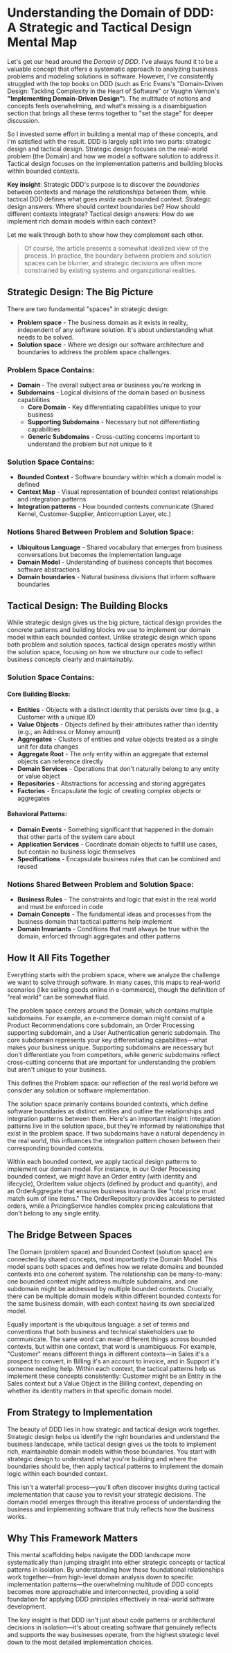 # Understanding the Domain of DDD: A Strategic and Tactical Design Mental Map

Let's get our head around the _Domain of DDD_. I've always found it to be a valuable concept that offers a systematic approach to analyzing business problems and modeling solutions in software. However, I've consistently struggled with the top books on DDD (such as Eric Evans's "Domain-Driven Design: Tackling Complexity in the Heart of Software" or Vaughn Vernon's **"Implementing Domain-Driven Design"**). The multitude of notions and concepts feels overwhelming, and what's missing is a disambiguation section that brings all these terms together to "set the stage" for deeper discussion.

So I invested some effort in building a mental map of these concepts, and I'm satisfied with the result. DDD is largely split into two parts: strategic design and tactical design. Strategic design focuses on the real-world problem (the Domain) and how we model a software solution to address it. Tactical design focuses on the implementation patterns and building blocks within bounded contexts.

**Key insight**: Strategic DDD's purpose is to discover the *boundaries* between contexts and manage the *relationships* between them, while tactical DDD defines what goes *inside* each bounded context. Strategic design answers: Where should context boundaries be? How should different contexts integrate? Tactical design answers: How do we implement rich domain models within each context?

Let me walk through both to show how they complement each other.

> Of course, the article presents a somewhat idealized view of the process. In practice, the boundary between problem and solution spaces can be blurrier, and strategic decisions are often more constrained by existing systems and organizational realities.

## Strategic Design: The Big Picture

There are two fundamental "spaces" in strategic design:

- **Problem space** - The business domain as it exists in reality, independent of any software solution. It's about understanding what needs to be solved.
- **Solution space** - Where we design our software architecture and boundaries to address the problem space challenges.

### Problem Space Contains:

- **Domain** - The overall subject area or business you're working in
- **Subdomains** - Logical divisions of the domain based on business capabilities
    - **Core Domain** - Key differentiating capabilities unique to your business
    - **Supporting Subdomains** - Necessary but not differentiating capabilities
    - **Generic Subdomains** - Cross-cutting concerns important to understand the problem but not unique to it

### Solution Space Contains:

- **Bounded Context** - Software boundary within which a domain model is defined
- **Context Map** - Visual representation of bounded context relationships and integration patterns
- **Integration patterns** - How bounded contexts communicate (Shared Kernel, Customer-Supplier, Anticorruption Layer, etc.)

### Notions Shared Between Problem and Solution Space:

- **Ubiquitous Language** - Shared vocabulary that emerges from business conversations but becomes the implementation language
- **Domain Model** - Understanding of business concepts that becomes software abstractions
- **Domain boundaries** - Natural business divisions that inform software boundaries

## Tactical Design: The Building Blocks

While strategic design gives us the big picture, tactical design provides the concrete patterns and building blocks we use to implement our domain model within each bounded context. Unlike strategic design which spans both problem and solution spaces, tactical design operates mostly within the solution space, focusing on how we structure our code to reflect business concepts clearly and maintainably.

### Solution Space Contains:

#### Core Building Blocks:

- **Entities** - Objects with a distinct identity that persists over time (e.g., a Customer with a unique ID)
- **Value Objects** - Objects defined by their attributes rather than identity (e.g., an Address or Money amount)
- **Aggregates** - Clusters of entities and value objects treated as a single unit for data changes
- **Aggregate Root** - The only entity within an aggregate that external objects can reference directly
- **Domain Services** - Operations that don't naturally belong to any entity or value object
- **Repositories** - Abstractions for accessing and storing aggregates
- **Factories** - Encapsulate the logic of creating complex objects or aggregates

#### Behavioral Patterns:

- **Domain Events** - Something significant that happened in the domain that other parts of the system care about
- **Application Services** - Coordinate domain objects to fulfill use cases, but contain no business logic themselves
- **Specifications** - Encapsulate business rules that can be combined and reused

### Notions Shared Between Problem and Solution Space:

- **Business Rules** - The constraints and logic that exist in the real world and must be enforced in code
- **Domain Concepts** - The fundamental ideas and processes from the business domain that tactical patterns help implement
- **Domain Invariants** - Conditions that must always be true within the domain, enforced through aggregates and other patterns

## How It All Fits Together

Everything starts with the problem space, where we analyze the challenge we want to solve through software. In many cases, this maps to real-world scenarios (like selling goods online in e-commerce), though the definition of "real world" can be somewhat fluid.

The problem space centers around the Domain, which contains multiple subdomains. For example, an e-commerce domain might consist of a Product Recommendations core subdomain, an Order Processing supporting subdomain, and a User Authentication generic subdomain. The core subdomain represents your key differentiating capabilities—what makes your business unique. Supporting subdomains are necessary but don't differentiate you from competitors, while generic subdomains reflect cross-cutting concerns that are important for understanding the problem but aren't unique to your business.

This defines the Problem space: our reflection of the real world before we consider any solution or software implementation.

The solution space primarily contains bounded contexts, which define software boundaries as distinct entities and outline the relationships and integration patterns between them. Here's an important insight: integration patterns live in the solution space, but they're informed by relationships that exist in the problem space. If two subdomains have a natural dependency in the real world, this influences the integration pattern chosen between their corresponding bounded contexts.

Within each bounded context, we apply tactical design patterns to implement our domain model. For instance, in our Order Processing bounded context, we might have an Order entity (with identity and lifecycle), OrderItem value objects (defined by product and quantity), and an OrderAggregate that ensures business invariants like "total price must match sum of line items." The OrderRepository provides access to persisted orders, while a PricingService handles complex pricing calculations that don't belong to any single entity.

## The Bridge Between Spaces

The Domain (problem space) and Bounded Context (solution space) are connected by shared concepts, most importantly the Domain Model. This model spans both spaces and defines how we relate domains and bounded contexts into one coherent system. The relationship can be many-to-many: one bounded context might address multiple subdomains, and one subdomain might be addressed by multiple bounded contexts. Crucially, there can be multiple domain models within different bounded contexts for the same business domain, with each context having its own specialized model.

Equally important is the ubiquitous language: a set of terms and conventions that both business and technical stakeholders use to communicate. The same word can mean different things across bounded contexts, but within one context, that word is unambiguous. For example, "Customer" means different things in different contexts—in Sales it's a prospect to convert, in Billing it's an account to invoice, and in Support it's someone needing help. Within each context, the tactical patterns help us implement these concepts consistently: Customer might be an Entity in the Sales context but a Value Object in the Billing context, depending on whether its identity matters in that specific domain model.

## From Strategy to Implementation

The beauty of DDD lies in how strategic and tactical design work together. Strategic design helps us identify the right boundaries and understand the business landscape, while tactical design gives us the tools to implement rich, maintainable domain models within those boundaries. You start with strategic design to understand what you're building and where the boundaries should be, then apply tactical patterns to implement the domain logic within each bounded context.

This isn't a waterfall process—you'll often discover insights during tactical implementation that cause you to revisit your strategic decisions. The domain model emerges through this iterative process of understanding the business and implementing software that truly reflects how the business works.

## Why This Framework Matters

This mental scaffolding helps navigate the DDD landscape more systematically than jumping straight into either strategic concepts or tactical patterns in isolation. By understanding how these foundational relationships work together—from high-level domain analysis down to specific implementation patterns—the overwhelming multitude of DDD concepts becomes more approachable and interconnected, providing a solid foundation for applying DDD principles effectively in real-world software development.

The key insight is that DDD isn't just about code patterns or architectural decisions in isolation—it's about creating software that genuinely reflects and supports the way businesses operate, from the highest strategic level down to the most detailed implementation choices.